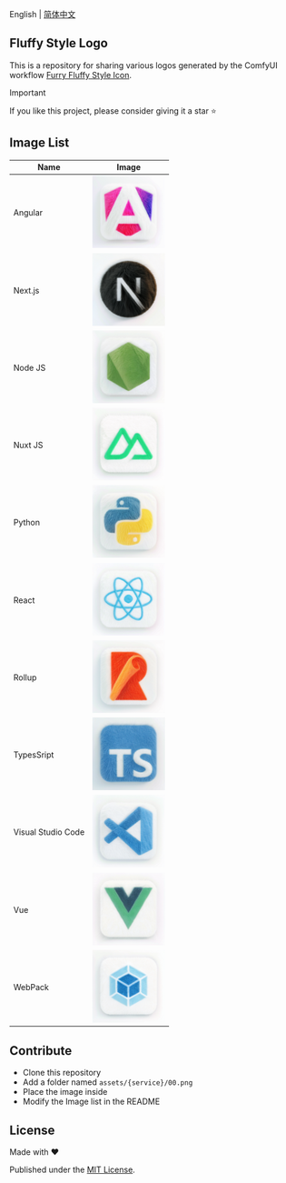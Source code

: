 English | [简体中文](./README.zh-cn.md)

## Fluffy Style Logo

This is a repository for sharing various logos generated by the ComfyUI workflow [Furry Fluffy Style Icon](https://openart.ai/workflows/kejun/furryfluffy-style-icon-v11-v11/XueYOY1PYXXAHMcarWl8).

> [!IMPORTANT]
> If you like this project, please consider giving it a star ⭐️

## Image List

| Name               | Image                                              |
| ------------------ | -------------------------------------------------- |
| Angular            | <img src="./assets/angular/00.png" width="128">    |
| Next.js            | <img src="./assets/nextjs/00.png" width="128">     |
| Node JS            | <img src="./assets/nodejs/00.png" width="128">     |
| Nuxt JS            | <img src="./assets/nuxtjs/00.png" width="128">     |
| Python             | <img src="./assets/python/00.png" width="128">     |
| React              | <img src="./assets/react/00.png" width="128">      |
| Rollup             | <img src="./assets/rollup/00.png" width="128">     |
| TypesSript         | <img src="./assets/typescript/00.png" width="128"> |
| Visual Studio Code | <img src="./assets/vscode/00.png" width="128">     |
| Vue                | <img src="./assets/vue/00.png" width="128">        |
| WebPack            | <img src="./assets/webpack/00.png" width="128">    |

## Contribute

- Clone this repository
- Add a folder named `assets/{service}/00.png`
- Place the image inside
- Modify the Image list in the README

## License

Made with ❤️

Published under the [MIT License](./LICENSE).
